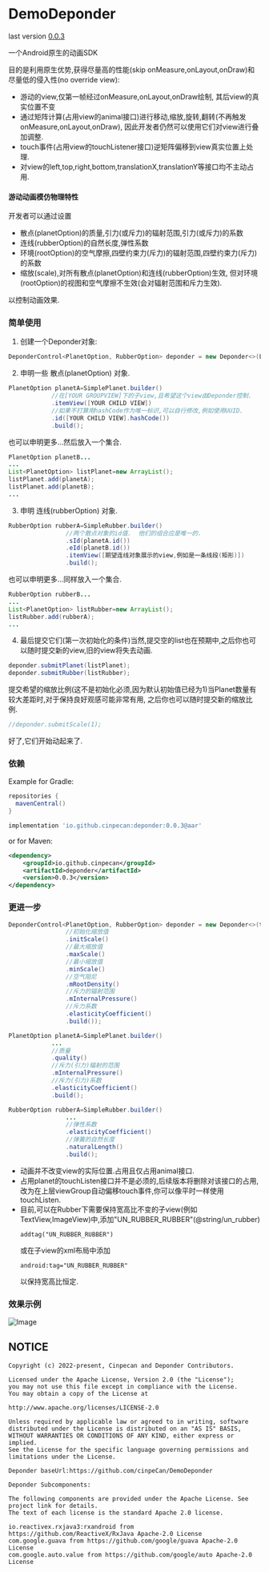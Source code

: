 # DemoDeponder

<!-- [![Maven Central](https://drive.google.com/file/d/1prIi6cIf2rr3BSLW3SYvPPBvk-KTvdVv/view)](https://search.maven.org/artifact/io.github.cinpecan/deponder/0.0.2/aar) -->
last version [0.0.3](https://search.maven.org/artifact/io.github.cinpecan/deponder/0.0.3/aar)
<!-- [![Maven Central](https://github.com/cinpeCan/DemoDeponder/actions/workflows/main.yml/badge.svg)](https://search.maven.org/artifact/io.github.cinpecan/deponder/0.0.2/aar) -->

一个Android原生的动画SDK

目的是利用原生优势,获得尽量高的性能(skip onMeasure,onLayout,onDraw)和尽量低的侵入性(no override view):

- 游动的view,仅第一帧经过onMeasure,onLayout,onDraw绘制, 其后view的真实位置不变
- 通过矩阵计算(占用view的animal接口)进行移动,缩放,旋转,翻转(不再触发onMeasure,onLayout,onDraw), 
  因此开发者仍然可以使用它们对view进行叠加调整.
- touch事件(占用view的touchListener接口)逆矩阵偏移到view真实位置上处理.
- 对view的left,top,right,bottom,translationX,translationY等接口均不主动占用.

#### 游动动画模仿物理特性
开发者可以通过设置 
- 散点(planetOption)的质量,引力(或斥力)的辐射范围,引力(或斥力)的系数
- 连线(rubberOption)的自然长度,弹性系数
- 环境(rootOption)的空气摩擦,四壁约束力(斥力)的辐射范围,四壁约束力(斥力)的系数
- 缩放(scale),对所有散点(planetOption)和连线(rubberOption)生效, 但对环境(rootOption)的视图和空气摩擦不生效(会对辐射范围和斥力生效).

以控制动画效果.

### 简单使用


1. 创建一个Deponder对象:
```java
DeponderControl<PlanetOption, RubberOption> deponder = new Deponder<>(LifecycleOwner/*生命周期持有者*/, [YOUR GROUPVIEW]);
```
2. 申明一些 散点(planetOption) 对象.
```java
PlanetOption planetA=SimplePlanet.builder()
            //在[YOUR GROUPVIEW]下的子view,且希望这个view由Deponder控制.
            .itemView([YOUR CHILD VIEW])
            //如果不打算用hashCode作为唯一标识,可以自行修改,例如使用UUID.
            .id([YOUR CHILD VIEW].hashCode())
            .build();
```
也可以申明更多...然后放入一个集合.
```java
PlanetOption planetB...
...
List<PlanetOption> listPlanet=new ArrayList();
listPlanet.add(planetA);
listPlanet.add(planetB);
...
```

3. 申明 连线(rubberOption) 对象.
```java
RubberOption rubberA=SimpleRubber.builder()
                //两个散点对象的id值.  他们的组合应是唯一的.
                .sId(planetA.id())
                .eId(planetB.id())
                .itemView([期望连线对象展示的view,例如是一条线段(矩形)])
                .build();
```
也可以申明更多...同样放入一个集合.
```java
RubberOption rubberB...
...
List<PlanetOption> listRubber=new ArrayList();
listRubber.add(rubberA);
...
```
4. 最后提交它们(第一次初始化的条件)当然,提交空的list也在预期中,之后你也可以随时提交新的view,旧的view将失去动画.
```java
deponder.submitPlanet(listPlanet);
deponder.submitRubber(listRubber);
```
提交希望的缩放比例(这不是初始化必须,因为默认初始值已经为1)当Planet数量有较大差距时,对于保持良好观感可能非常有用, 之后你也可以随时提交新的缩放比例.
```java
//deponder.submitScale(1);
```
好了,它们开始动起来了.

### 依赖

Example for Gradle:

```groovy
repositories {
  mavenCentral()
}

implementation 'io.github.cinpecan:deponder:0.0.3@aar'
```

or for Maven:

```xml
<dependency>
    <groupId>io.github.cinpecan</groupId>
    <artifactId>deponder</artifactId>
    <version>0.0.3</version>
</dependency>
```

### 更进一步

```java
DeponderControl<PlanetOption, RubberOption> deponder = new Deponder<>(this, SimpleRootOption.builder()
                //初始化缩放值
                .initScale()
                //最大缩放值
                .maxScale()
                //最小缩放值
                .minScale()
                //空气阻尼
                .mRootDensity()
                //斥力的辐射范围
                .mInternalPressure()
                //斥力系数
                .elasticityCoefficient()
                .build());
```

```java
PlanetOption planetA=SimplePlanet.builder()
            ...
            //质量
            .quality()
            //斥力(引力)辐射的范围
            .mInternalPressure()
            //斥力(引力)系数
            .elasticityCoefficient()
            .build();
```
            
```java
RubberOption rubberA=SimpleRubber.builder()
                ...
                //弹性系数
                .elasticityCoefficient()
                //弹簧的自然长度
                .naturalLength()
                .build();
```

- 动画并不改变view的实际位置.占用且仅占用animal接口.
- 占用planet的touchListen接口并不是必须的,后续版本将删除对该接口的占用,改为在上层viewGroup自动偏移touch事件,你可以像平时一样使用touchListen.
- 目前,可以在Rubber下需要保持宽高比不变的子view(例如TextView,ImageView)中,添加"UN_RUBBER_RUBBER"(@string/un_rubber)
  ```
  addtag("UN_RUBBER_RUBBER")
  ```
  或在子view的xml布局中添加
  ```
  android:tag="UN_RUBBER_RUBBER"
  ```
  以保持宽高比恒定.

### 效果示例

![Image](https://s4.ax1x.com/2022/02/25/bAEZwj.gif)

## NOTICE

    Copyright (c) 2022-present, Cinpecan and Deponder Contributors.

    Licensed under the Apache License, Version 2.0 (the "License");
    you may not use this file except in compliance with the License.
    You may obtain a copy of the License at

    http://www.apache.org/licenses/LICENSE-2.0

    Unless required by applicable law or agreed to in writing, software
    distributed under the License is distributed on an "AS IS" BASIS,
    WITHOUT WARRANTIES OR CONDITIONS OF ANY KIND, either express or implied.
    See the License for the specific language governing permissions and
    limitations under the License.
    
    Deponder baseUrl:https://github.com/cinpeCan/DemoDeponder
    
    Deponder Subcomponents:
    
    The following components are provided under the Apache License. See project link for details.
    The text of each license is the standard Apache 2.0 license.
    
    io.reactivex.rxjava3:rxandroid from https://github.com/ReactiveX/RxJava Apache-2.0 License
    com.google.guava from https://github.com/google/guava Apache-2.0 License
    com.google.auto.value from https://github.com/google/auto Apache-2.0 License

